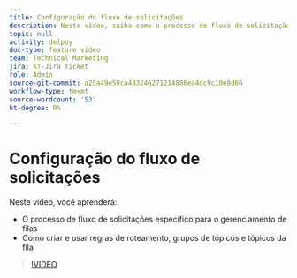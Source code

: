 ```yaml
---
title: Configuração do fluxo de solicitações
description: Neste vídeo, saiba como o processo de fluxo de solicitação funciona e como criar regras de roteamento, grupos de tópicos e tópicos da fila.
topic: null
activity: delpoy
doc-type: feature video
team: Technical Marketing
jira: KT-Jira ticket
role: Admin
source-git-commit: a25a49e59ca483246271214886ea4dc9c10e8d66
workflow-type: tm+mt
source-wordcount: '53'
ht-degree: 0%

---
```


# Configuração do fluxo de solicitações

Neste vídeo, você aprenderá:

* O processo de fluxo de solicitações específico para o gerenciamento de filas
* Como criar e usar regras de roteamento, grupos de tópicos e tópicos da fila

>[!VIDEO](https://video.tv.adobe.com/v/335222/?quality=12&learn=on)
